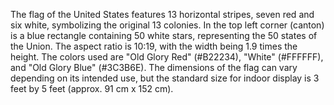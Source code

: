 The flag of the United States features 13 horizontal stripes, seven red and six white, symbolizing the original 13 colonies. In the top left corner (canton) is a blue rectangle containing 50 white stars, representing the 50 states of the Union. The aspect ratio is 10:19, with the width being 1.9 times the height. The colors used are "Old Glory Red" (#B22234), "White" (#FFFFFF), and "Old Glory Blue" (#3C3B6E). The dimensions of the flag can vary depending on its intended use, but the standard size for indoor display is 3 feet by 5 feet (approx. 91 cm x 152 cm).